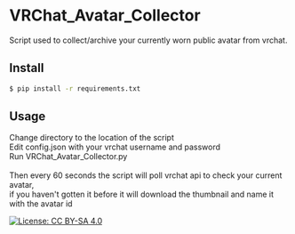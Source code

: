 # VRChat_Avatar_Collector
Script used to collect/archive your currently worn public avatar from vrchat.

## Install
```bash
$ pip install -r requirements.txt
```
## Usage
Change directory to the location of the script<br>
Edit config.json with your vrchat username and password<br>
Run VRChat_Avatar_Collector.py<br>
<br>
Then every 60 seconds the script will poll vrchat api to check your current avatar,<br>
if you haven't gotten it before it will download the thumbnail and name it with the avatar id<br>

[![License: CC BY-SA 4.0](https://img.shields.io/badge/License-CC%20BY--SA%204.0-lightgrey.svg)](https://creativecommons.org/licenses/by-sa/4.0/)
